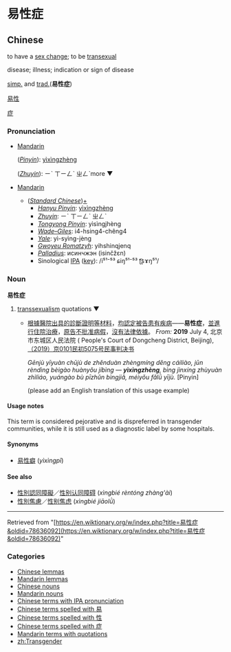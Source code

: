 # 易性症

## Chinese

to have a [sex change](/wiki/sex_change "sex change"); to be [transexual](/wiki/transexual "transexual")

disease; illness; indication or sign of disease

[simp.](/wiki/Simplified_Chinese "Simplified Chinese") and [trad.](/wiki/Traditional_Chinese "Traditional Chinese")(**易性症**)

[易性](/wiki/%E6%98%93%E6%80%A7#Chinese "易性")

[症](/wiki/%E7%97%87#Chinese "症")

### Pronunciation

-   [Mandarin](https://en.wikipedia.org/wiki/Mandarin_Chinese "w:Mandarin Chinese")
    
    (_[Pinyin](https://en.wikipedia.org/wiki/Pinyin "w:Pinyin")_): [yìxìngzhèng](/wiki/y%C3%ACx%C3%ACngzh%C3%A8ng "yìxìngzhèng")
    
    (_[Zhuyin](https://en.wikipedia.org/wiki/Zhuyin "w:Zhuyin")_): ㄧˋ ㄒㄧㄥˋ ㄓㄥˋmore ▼
    
-   [Mandarin](https://en.wikipedia.org/wiki/Mandarin_Chinese "w:Mandarin Chinese")
    -   (_[Standard Chinese](https://en.wikipedia.org/wiki/Standard_Chinese "w:Standard Chinese")_)[+](https://en.wiktionary.org/w/index.php?title=Module%3Azh%2Fdata%2Fcmn-hom%2F4&action=edit)
        -   _[Hanyu Pinyin](https://en.wikipedia.org/wiki/Pinyin "w:Pinyin")_: [yìxìngzhèng](/wiki/y%C3%ACx%C3%ACngzh%C3%A8ng#Mandarin "yìxìngzhèng")
        -   _[Zhuyin](https://en.wikipedia.org/wiki/Zhuyin "w:Zhuyin")_: ㄧˋ ㄒㄧㄥˋ ㄓㄥˋ
        -   _[Tongyong Pinyin](https://en.wikipedia.org/wiki/Tongyong_Pinyin "w:Tongyong Pinyin")_: yìsìngjhèng
        -   _[Wade–Giles](https://en.wikipedia.org/wiki/Wade%E2%80%93Giles "w:Wade–Giles")_: i4\-hsing4\-chêng4
        -   _[Yale](https://en.wikipedia.org/wiki/Yale_romanization_of_Mandarin "w:Yale romanization of Mandarin")_: yì-syìng-jèng
        -   _[Gwoyeu Romatzyh](https://en.wikipedia.org/wiki/Gwoyeu_Romatzyh "w:Gwoyeu Romatzyh")_: yihshinqjenq
        -   _[Palladius](https://en.wikipedia.org/wiki/Cyrillization_of_Chinese "w:Cyrillization of Chinese")_: исинчжэн (isinčžɛn)
        -   Sinological [IPA](/wiki/Wiktionary:International_Phonetic_Alphabet "Wiktionary:International Phonetic Alphabet") ([key](/wiki/Appendix:Mandarin_pronunciation "Appendix:Mandarin pronunciation")): /i⁵¹⁻⁵³ ɕiŋ⁵¹⁻⁵³ ʈ͡ʂɤŋ⁵¹/

### Noun

**易性症**

1.  [transsexualism](https://en.wiktionary.org/wiki/transsexualism#English "transsexualism") quotations ▼
    -   [根據](/wiki/%E6%A0%B9%E6%93%9A#Chinese "根據")[醫院](/wiki/%E9%86%AB%E9%99%A2#Chinese "醫院")[出具](/wiki/%E5%87%BA%E5%85%B7#Chinese "出具")[的](/wiki/%E7%9A%84#Chinese "的")[診斷](/wiki/%E8%A8%BA%E6%96%B7#Chinese "診斷")[證明](/wiki/%E8%AD%89%E6%98%8E#Chinese "證明")[等](/wiki/%E7%AD%89#Chinese "等")[材料](/wiki/%E6%9D%90%E6%96%99#Chinese "材料")，[均](/wiki/%E5%9D%87#Chinese "均")[認定](/wiki/%E8%AA%8D%E5%AE%9A#Chinese "認定")[被告](/wiki/%E8%A2%AB%E5%91%8A#Chinese "被告")[患有](/wiki/%E6%82%A3%E6%9C%89#Chinese "患有")[疾病](/wiki/%E7%96%BE%E7%97%85#Chinese "疾病")——**易性症**，[並](/wiki/%E4%B8%A6#Chinese "並")[進行](/wiki/%E9%80%B2%E8%A1%8C#Chinese "進行")[住院](/wiki/%E4%BD%8F%E9%99%A2#Chinese "住院")[治療](/wiki/%E6%B2%BB%E7%99%82#Chinese "治療")，[原告](/wiki/%E5%8E%9F%E5%91%8A#Chinese "原告")[不](/wiki/%E4%B8%8D#Chinese "不")[批准](/wiki/%E6%89%B9%E5%87%86#Chinese "批准")[病假](/wiki/%E7%97%85%E5%81%87#Chinese "病假")，[沒有](/wiki/%E6%B2%92%E6%9C%89#Chinese "沒有")[法律](/wiki/%E6%B3%95%E5%BE%8B#Chinese "法律")[依據](/wiki/%E4%BE%9D%E6%93%9A#Chinese "依據")。 _From:_ **2019** July 4, 北京市东城区人民法院 ( People's Court of Dongcheng District, Beijing), [（2019）京0101民初5075号民事判决书](https://en.wikipedia.org/wiki/zh:s:%E5%8C%97%E4%BA%AC%E5%B8%82%E4%B8%9C%E5%9F%8E%E5%8C%BA%E4%BA%BA%E6%B0%91%E6%B3%95%E9%99%A2%EF%BC%882019%EF%BC%89%E4%BA%AC0101%E6%B0%91%E5%88%9D5075%E5%8F%B7%E6%B0%91%E4%BA%8B%E5%88%A4%E5%86%B3%E4%B9%A6 "w:zh:s:北京市东城区人民法院（2019）京0101民初5075号民事判决书")
        
        _Gēnjù yīyuàn chūjù de zhěnduàn zhèngmíng děng cáiliào, jūn rèndìng bèigào huànyǒu jíbìng — **yìxìngzhèng**, bìng jìnxíng zhùyuàn zhìliáo, yuángào bù pīzhǔn bìngjiǎ, méiyǒu fǎlǜ yījù._ \[Pinyin\]
        
        (please add an English translation of this usage example)

#### Usage notes

This term is considered pejorative and is dispreferred in transgender communities, while it is still used as a diagnostic label by some hospitals.

#### Synonyms

-   [易性癖](/wiki/%E6%98%93%E6%80%A7%E7%99%96#Chinese "易性癖") (_yìxìngpǐ_)

#### See also

-   [性別認同障礙](/wiki/%E6%80%A7%E5%88%A5%E8%AA%8D%E5%90%8C%E9%9A%9C%E7%A4%99#Chinese "性別認同障礙")／[性别认同障碍](/wiki/%E6%80%A7%E5%88%A5%E8%AE%A4%E5%90%8C%E9%9A%9C%E7%A2%8D#Chinese "性别认同障碍") (_xìngbié rèntóng zhàng'ài_)
-   [性別焦慮](/wiki/%E6%80%A7%E5%88%A5%E7%84%A6%E6%85%AE#Chinese "性別焦慮")／[性别焦虑](/wiki/%E6%80%A7%E5%88%A5%E7%84%A6%E8%99%91#Chinese "性别焦虑") (_xìngbié jiāolǜ_)

---

Retrieved from "[https://en.wiktionary.org/w/index.php?title=易性症&oldid=78636092](https://en.wiktionary.org/w/index.php?title=易性症&oldid=78636092)"

### Categories

-   [Chinese lemmas](/wiki/Category:Chinese_lemmas "Category:Chinese lemmas")
-   [Mandarin lemmas](/wiki/Category:Mandarin_lemmas "Category:Mandarin lemmas")
-   [Chinese nouns](/wiki/Category:Chinese_nouns "Category:Chinese nouns")
-   [Mandarin nouns](/wiki/Category:Mandarin_nouns "Category:Mandarin nouns")
-   [Chinese terms with IPA pronunciation](/wiki/Category:Chinese_terms_with_IPA_pronunciation "Category:Chinese terms with IPA pronunciation")
-   [Chinese terms spelled with 易](/wiki/Category:Chinese_terms_spelled_with_%E6%98%93 "Category:Chinese terms spelled with 易")
-   [Chinese terms spelled with 性](/wiki/Category:Chinese_terms_spelled_with_%E6%80%A7 "Category:Chinese terms spelled with 性")
-   [Chinese terms spelled with 症](/wiki/Category:Chinese_terms_spelled_with_%E7%97%87 "Category:Chinese terms spelled with 症")
-   [Mandarin terms with quotations](/wiki/Category:Mandarin_terms_with_quotations "Category:Mandarin terms with quotations")
-   [zh:Transgender](/wiki/Category:zh:Transgender "Category:zh:Transgender")
<!-- tcd_original_link https://en.wiktionary.org/wiki/%E6%98%93%E6%80%A7%E7%97%87 -->
